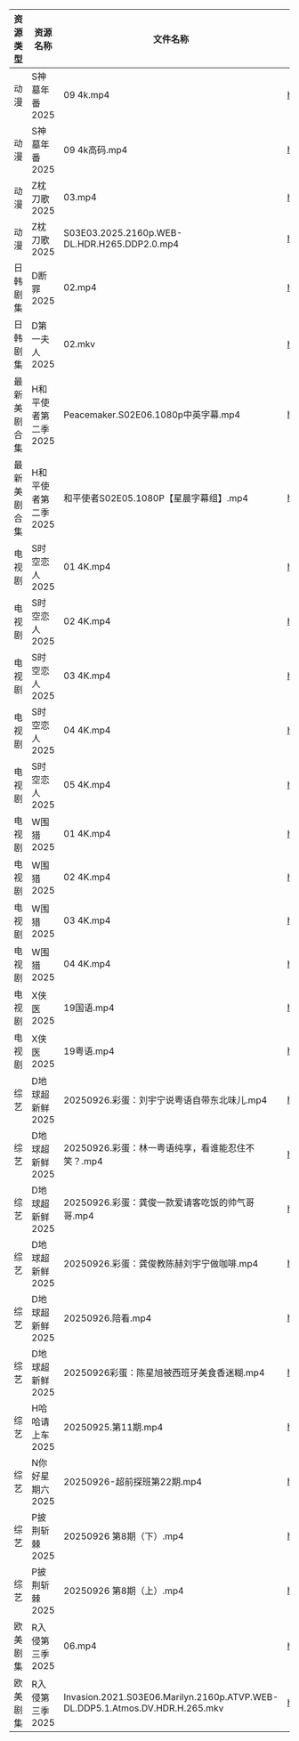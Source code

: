 | 资源类型   | 资源名称         | 文件名称                                                                         | 分享链接                                 | 更新时间                |
| ------ | ------------ | ---------------------------------------------------------------------------- | ------------------------------------ | ------------------- |
| 动漫     | S神墓年番2025    | 09 4k.mp4                                                                    | https://pan.quark.cn/s/06bfa06b8b35  | 2025-09-26 16:21:29 |
| 动漫     | S神墓年番2025    | 09 4k高码.mp4                                                                  | https://pan.quark.cn/s/06bfa06b8b35  | 2025-09-26 16:21:25 |
| 动漫     | Z枕刀歌2025     | 03.mp4                                                                       | https://pan.quark.cn/s/f52a0f306f79  | 2025-09-26 16:24:48 |
| 动漫     | Z枕刀歌2025     | S03E03.2025.2160p.WEB-DL.HDR.H265.DDP2.0.mp4                                 | https://pan.quark.cn/s/f52a0f306f79  | 2025-09-26 16:24:43 |
| 日韩剧集   | D断罪2025      | 02.mp4                                                                       | https://pan.quark.cn/s/d45212db96e7  | 2025-09-26 16:14:38 |
| 日韩剧集   | D第一夫人2025    | 02.mkv                                                                       | https://pan.quark.cn/s/e10ea3db461f  | 2025-09-26 01:14:50 |
| 最新美剧合集 | H和平使者第二季2025 | Peacemaker.S02E06.1080p中英字幕.mp4                                              | https://www.alipan.com/s/5Gf8XwFvkUq | 2025-09-26 15:58:31 |
| 最新美剧合集 | H和平使者第二季2025 | 和平使者S02E05.1080P【星晨字幕组】.mp4                                                  | https://www.alipan.com/s/5Gf8XwFvkUq | 2025-09-26 12:58:29 |
| 电视剧    | S时空恋人2025    | 01 4K.mp4                                                                    | https://www.alipan.com/s/3j66jFaEhvh | 2025-09-26 18:59:02 |
| 电视剧    | S时空恋人2025    | 02 4K.mp4                                                                    | https://www.alipan.com/s/3j66jFaEhvh | 2025-09-26 18:59:02 |
| 电视剧    | S时空恋人2025    | 03 4K.mp4                                                                    | https://www.alipan.com/s/3j66jFaEhvh | 2025-09-26 18:59:01 |
| 电视剧    | S时空恋人2025    | 04 4K.mp4                                                                    | https://www.alipan.com/s/3j66jFaEhvh | 2025-09-26 18:59:00 |
| 电视剧    | S时空恋人2025    | 05 4K.mp4                                                                    | https://www.alipan.com/s/3j66jFaEhvh | 2025-09-26 18:59:00 |
| 电视剧    | W围猎2025      | 01 4K.mp4                                                                    | https://www.alipan.com/s/9zZ7h7AN7jD | 2025-09-26 18:59:18 |
| 电视剧    | W围猎2025      | 02 4K.mp4                                                                    | https://www.alipan.com/s/9zZ7h7AN7jD | 2025-09-26 18:59:18 |
| 电视剧    | W围猎2025      | 03 4K.mp4                                                                    | https://www.alipan.com/s/9zZ7h7AN7jD | 2025-09-26 18:59:17 |
| 电视剧    | W围猎2025      | 04 4K.mp4                                                                    | https://www.alipan.com/s/9zZ7h7AN7jD | 2025-09-26 18:59:17 |
| 电视剧    | X侠医2025      | 19国语.mp4                                                                     | https://pan.quark.cn/s/9e02baaca836  | 2025-09-26 10:22:54 |
| 电视剧    | X侠医2025      | 19粤语.mp4                                                                     | https://pan.quark.cn/s/9e02baaca836  | 2025-09-26 10:22:50 |
| 综艺     | D地球超新鲜2025   | 20250926.彩蛋：刘宇宁说粤语自带东北味儿.mp4                                                 | https://pan.quark.cn/s/6d9ff5b2efaa  | 2025-09-26 16:26:30 |
| 综艺     | D地球超新鲜2025   | 20250926.彩蛋：林一粤语纯享，看谁能忍住不笑？.mp4                                              | https://pan.quark.cn/s/6d9ff5b2efaa  | 2025-09-26 16:26:27 |
| 综艺     | D地球超新鲜2025   | 20250926.彩蛋：龚俊一款爱请客吃饭的帅气哥哥.mp4                                               | https://pan.quark.cn/s/6d9ff5b2efaa  | 2025-09-26 16:26:37 |
| 综艺     | D地球超新鲜2025   | 20250926.彩蛋：龚俊教陈赫刘宇宁做咖啡.mp4                                                  | https://pan.quark.cn/s/6d9ff5b2efaa  | 2025-09-26 16:26:34 |
| 综艺     | D地球超新鲜2025   | 20250926.陪看.mp4                                                              | https://pan.quark.cn/s/6d9ff5b2efaa  | 2025-09-26 16:26:19 |
| 综艺     | D地球超新鲜2025   | 20250926彩蛋：陈星旭被西班牙美食香迷糊.mp4                                                  | https://pan.quark.cn/s/6d9ff5b2efaa  | 2025-09-26 16:26:23 |
| 综艺     | H哈哈请上车2025   | 20250925.第11期.mp4                                                            | https://pan.quark.cn/s/6a88287d5483  | 2025-09-26 10:15:29 |
| 综艺     | N你好星期六2025   | 20250926-超前探班第22期.mp4                                                        | https://www.alipan.com/s/g3wrHTFCcWV | 2025-09-26 13:59:15 |
| 综艺     | P披荆斩棘2025    | 20250926  第8期（下）.mp4                                                         | https://pan.quark.cn/s/9ae1eb01008d  | 2025-09-26 16:29:16 |
| 综艺     | P披荆斩棘2025    | 20250926 第8期（上）.mp4                                                          | https://pan.quark.cn/s/9ae1eb01008d  | 2025-09-26 16:29:19 |
| 欧美剧集   | R入侵第三季2025   | 06.mp4                                                                       | https://pan.quark.cn/s/8877297fc601  | 2025-09-26 16:20:16 |
| 欧美剧集   | R入侵第三季2025   | Invasion.2021.S03E06.Marilyn.2160p.ATVP.WEB-DL.DDP5.1.Atmos.DV.HDR.H.265.mkv | https://pan.quark.cn/s/8877297fc601  | 2025-09-26 16:20:12 |
